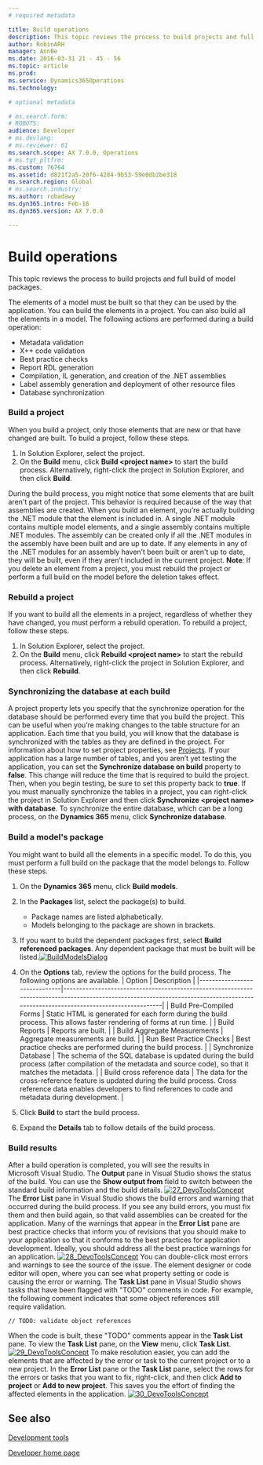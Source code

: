 ```yaml
---
# required metadata

title: Build operations
description: This topic reviews the process to build projects and full build of model packages.
author: RobinARH
manager: AnnBe
ms.date: 2016-03-31 21 - 45 - 56
ms.topic: article
ms.prod: 
ms.service: Dynamics365Operations
ms.technology: 

# optional metadata

# ms.search.form: 
# ROBOTS: 
audience: Developer
# ms.devlang: 
# ms.reviewer: 61
ms.search.scope: AX 7.0.0, Operations
# ms.tgt_pltfrm: 
ms.custom: 76764
ms.assetid: d821f2a5-20f6-4284-9b53-59e0db2be318
ms.search.region: Global
# ms.search.industry: 
ms.author: robadawy
ms.dyn365.intro: Feb-16
ms.dyn365.version: AX 7.0.0

---
```


# Build operations

This topic reviews the process to build projects and full build of model packages.

The elements of a model must be built so that they can be used by the application. You can build the elements in a project. You can also build all the elements in a model. The following actions are performed during a build operation:

-   Metadata validation
-   X++ code validation
-   Best practice checks
-   Report RDL generation
-   Compilation, IL generation, and creation of the .NET assemblies
-   Label assembly generation and deployment of other resource files
-   Database synchronization

### Build a project

When you build a project, only those elements that are new or that have changed are built. To build a project, follow these steps.

1.  In Solution Explorer, select the project.
2.  On the **Build** menu, click **Build &lt;project name&gt;** to start the build process. Alternatively, right-click the project in Solution Explorer, and then click **Build**.

During the build process, you might notice that some elements that are built aren't part of the project. This behavior is required because of the way that assemblies are created. When you build an element, you’re actually building the .NET module that the element is included in. A single .NET module contains multiple model elements, and a single assembly contains multiple .NET modules. The assembly can be created only if all the .NET modules in the assembly have been built and are up to date. If any elements in any of the .NET modules for an assembly haven’t been built or aren't up to date, they will be built, even if they aren’t included in the current project. **Note**: If you delete an element from a project, you must rebuild the project or perform a full build on the model before the deletion takes effect.

### Rebuild a project

If you want to build all the elements in a project, regardless of whether they have changed, you must perform a rebuild operation. To rebuild a project, follow these steps.

1.  In Solution Explorer, select the project.
2.  On the **Build** menu, click **Rebuild &lt;project name&gt;** to start the rebuild process. Alternatively, right-click the project in Solution Explorer, and then click **Rebuild**.

### Synchronizing the database at each build

A project property lets you specify that the synchronize operation for the database should be performed every time that you build the project. This can be useful when you’re making changes to the table structure for an application. Each time that you build, you will know that the database is synchronized with the tables as they are defined in the project. For information about how to set project properties, see [Projects](projects.md). If your application has a large number of tables, and you aren’t yet testing the application, you can set the **Synchronize database on build** property to **false**. This change will reduce the time that is required to build the project. Then, when you begin testing, be sure to set this property back to **true**. If you must manually synchronize the tables in a project, you can right-click the project in Solution Explorer and then click **Synchronize &lt;project name&gt; with database**. To synchronize the entire database, which can be a long process, on the **Dynamics 365** menu, click **Synchronize database**.

### Build a model's package

You might want to build all the elements in a specific model. To do this, you must perform a full build on the package that the model belongs to. Follow these steps.

1.  On the **Dynamics 365** menu, click **Build models**.
2.  In the **Packages** list, select the package(s) to build.
    -   Package names are listed alphabetically.
    -   Models belonging to the package are shown in brackets.

3.  If you want to build the dependent packages first, select **Build referenced packages**. Any dependent package that must be built will be listed.[![BuildModelsDialog](./media/buildmodelsdialog.png)](./media/buildmodelsdialog.png)
4.  On the **Options** tab, review the options for the build process. The following options are available.
    | Option                       | Description                                                                                                                                                                       |
    |------------------------------|-----------------------------------------------------------------------------------------------------------------------------------------------------------------------------------|
    | Build Pre-Compiled Forms     | Static HTML is generated for each form during the build process. This allows faster rendering of forms at run time.                                                               |
    | Build Reports                | Reports are built.                                                                                                                                                                |
    | Build Aggregate Measurements | Aggregate measurements are build.                                                                                                                                                 |
    | Run Best Practice Checks     | Best practice checks are performed during the build process.                                                                                                                      |
    | Synchronize Database         | The schema of the SQL database is updated during the build process (after compilation of the metadata and source code), so that it matches the metadata.                          |
    | Build cross reference data   | The data for the cross-reference feature is updated during the build process. Cross reference data enables developers to find references to code and metadata during development. |

5.  Click **Build** to start the build process.
6.  Expand the **Details** tab to follow details of the build process.

### Build results

After a build operation is completed, you will see the results in Microsoft Visual Studio. The **Output** pane in Visual Studio shows the status of the build. You can use the **Show output from** field to switch between the standard build information and the build details. [![27\_DevoToolsConcept](./media/27_devotoolsconcept.png)](./media/27_devotoolsconcept.png) The **Error List** pane in Visual Studio shows the build errors and warning that occurred during the build process. If you see any build errors, you must fix them and then build again, so that valid assemblies can be created for the application. Many of the warnings that appear in the **Error List** pane are best practice checks that inform you of revisions that you should make to your application so that it conforms to the best practices for application development. Ideally, you should address all the best practice warnings for an application. [![28\_DevoToolsConcept](./media/28_devotoolsconcept.png)](./media/28_devotoolsconcept.png) You can double-click most errors and warnings to see the source of the issue. The element designer or code editor will open, where you can see what property setting or code is causing the error or warning. The **Task List** pane in Visual Studio shows tasks that have been flagged with "TODO" comments in code. For example, the following comment indicates that some object references still require validation.

    // TODO: validate object references

When the code is built, these "TODO" comments appear in the **Task List** pane. To view the **Task List** pane, on the **View** menu, click **Task List**. [![29\_DevoToolsConcept](./media/29_devotoolsconcept.png)](./media/29_devotoolsconcept.png) To make resolution easier, you can add the elements that are affected by the error or task to the current project or to a new project. In the **Error List** pane or the **Task List** pane, select the rows for the errors or tasks that you want to fix, right-click, and then click **Add to project** or **Add to new project**. This saves you the effort of finding the affected elements in the application. [![30\_DevoToolsConcept](./media/30_devotoolsconcept.png)](./media/30_devotoolsconcept.png)

See also
--------

[Development tools](development-tools.md)

[Developer home page](developer-landing-page.md)


